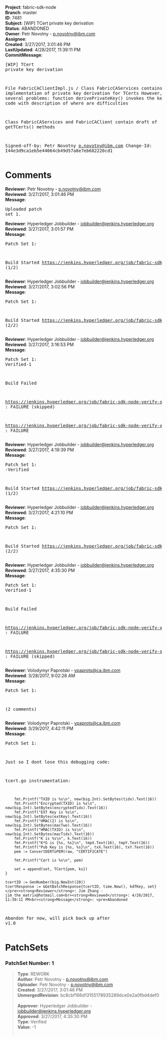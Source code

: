 <strong>Project</strong>: fabric-sdk-node<br><strong>Branch</strong>: master<br><strong>ID</strong>: 7481<br><strong>Subject</strong>: [WIP] TCert private key derivation<br><strong>Status</strong>: ABANDONED<br><strong>Owner</strong>: Petr Novotny - p.novotny@ibm.com<br><strong>Assignee</strong>:<br><strong>Created</strong>: 3/27/2017, 3:01:46 PM<br><strong>LastUpdated</strong>: 4/28/2017, 11:39:11 PM<br><strong>CommitMessage</strong>:<br><pre>[WIP] TCert private key derivation

File FabricCAClientImpl.js / Class FabricCAServices contains draft
of implementation of private key derivation for TCerts
However, there are several problems: function derivePrivateKey()
invokes the key derivation code with description of where are
difficulties

Class FabricCAServices and FabricCAClient contain draft of getTCerts()
 methods

Signed-off-by: Petr Novotny <p.novotny@ibm.com>
Change-Id: I44e3d9ca1eb5e44064cb49d57a8e7eb682220cd1
</pre><h1>Comments</h1><strong>Reviewer</strong>: Petr Novotny - p.novotny@ibm.com<br><strong>Reviewed</strong>: 3/27/2017, 3:01:46 PM<br><strong>Message</strong>: <pre>Uploaded patch set 1.</pre><strong>Reviewer</strong>: Hyperledger Jobbuilder - jobbuilder@jenkins.hyperledger.org<br><strong>Reviewed</strong>: 3/27/2017, 3:01:57 PM<br><strong>Message</strong>: <pre>Patch Set 1:

Build Started https://jenkins.hyperledger.org/job/fabric-sdk-node-verify-s390x/205/ (1/2)</pre><strong>Reviewer</strong>: Hyperledger Jobbuilder - jobbuilder@jenkins.hyperledger.org<br><strong>Reviewed</strong>: 3/27/2017, 3:02:56 PM<br><strong>Message</strong>: <pre>Patch Set 1:

Build Started https://jenkins.hyperledger.org/job/fabric-sdk-node-verify-x86_64/736/ (2/2)</pre><strong>Reviewer</strong>: Hyperledger Jobbuilder - jobbuilder@jenkins.hyperledger.org<br><strong>Reviewed</strong>: 3/27/2017, 3:16:53 PM<br><strong>Message</strong>: <pre>Patch Set 1: Verified-1

Build Failed 

https://jenkins.hyperledger.org/job/fabric-sdk-node-verify-s390x/205/ : FAILURE (skipped)

https://jenkins.hyperledger.org/job/fabric-sdk-node-verify-x86_64/736/ : FAILURE</pre><strong>Reviewer</strong>: Hyperledger Jobbuilder - jobbuilder@jenkins.hyperledger.org<br><strong>Reviewed</strong>: 3/27/2017, 4:19:39 PM<br><strong>Message</strong>: <pre>Patch Set 1: -Verified

Build Started https://jenkins.hyperledger.org/job/fabric-sdk-node-verify-s390x/206/ (1/2)</pre><strong>Reviewer</strong>: Hyperledger Jobbuilder - jobbuilder@jenkins.hyperledger.org<br><strong>Reviewed</strong>: 3/27/2017, 4:21:10 PM<br><strong>Message</strong>: <pre>Patch Set 1:

Build Started https://jenkins.hyperledger.org/job/fabric-sdk-node-verify-x86_64/737/ (2/2)</pre><strong>Reviewer</strong>: Hyperledger Jobbuilder - jobbuilder@jenkins.hyperledger.org<br><strong>Reviewed</strong>: 3/27/2017, 4:35:30 PM<br><strong>Message</strong>: <pre>Patch Set 1: Verified-1

Build Failed 

https://jenkins.hyperledger.org/job/fabric-sdk-node-verify-x86_64/737/ : FAILURE

https://jenkins.hyperledger.org/job/fabric-sdk-node-verify-s390x/206/ : FAILURE (skipped)</pre><strong>Reviewer</strong>: Volodymyr Paprotski - vpaprots@ca.ibm.com<br><strong>Reviewed</strong>: 3/28/2017, 9:02:28 AM<br><strong>Message</strong>: <pre>Patch Set 1:

(2 comments)</pre><strong>Reviewer</strong>: Volodymyr Paprotski - vpaprots@ca.ibm.com<br><strong>Reviewed</strong>: 3/29/2017, 4:42:11 PM<br><strong>Message</strong>: <pre>Patch Set 1:

Just so I dont lose this debugging code: 

tcert.go instrumentation:

		fmt.Printf("TXID is %s\n", new(big.Int).SetBytes(tidx).Text(16))
		fmt.Printf("Encrypted(TXID) is %s\n", new(big.Int).SetBytes(encryptedTidx).Text(16))
		fmt.Printf("EXT Key is %s\n", new(big.Int).SetBytes(extKey).Text(16))
		fmt.Printf("HMAC(2) is %s\n", new(big.Int).SetBytes(macTwo).Text(16))
		fmt.Printf("HMAC(TXID) is %s\n", new(big.Int).SetBytes(macTidx).Text(16))
		fmt.Printf("K is %s\n", k.Text(16))
		fmt.Printf("K*G is {%s, %s}\n", tmpX.Text(16), tmpY.Text(16))
		fmt.Printf("Pub Key is {%s, %s}\n", txX.Text(16), txY.Text(16))
		pem := ConvertDERToPEM(raw, "CERTIFICATE")

		fmt.Printf("Cert is %s\n", pem)

		set = append(set, TCert{pem, ks})
	}

	tcertID := GenNumber(big.NewInt(20))
	tcertResponse := &GetBatchResponse{tcertID, time.Now(), kdfKey, set}</pre><strong>Reviewer</strong>: Jim Zhang - jim_the_matrix@hotmail.com<br><strong>Reviewed</strong>: 4/28/2017, 11:39:11 PM<br><strong>Message</strong>: <pre>Abandoned

Abandon for now, will pick back up after v1.0</pre><h1>PatchSets</h1><h3>PatchSet Number: 1</h3><blockquote><strong>Type</strong>: REWORK<br><strong>Author</strong>: Petr Novotny - p.novotny@ibm.com<br><strong>Uploader</strong>: Petr Novotny - p.novotny@ibm.com<br><strong>Created</strong>: 3/27/2017, 3:01:46 PM<br><strong>UnmergedRevision</strong>: bc8cbf166d13155178935289dce0e2a0fbd4def0<br><br><strong>Approver</strong>: Hyperledger Jobbuilder - jobbuilder@jenkins.hyperledger.org<br><strong>Approved</strong>: 3/27/2017, 4:35:30 PM<br><strong>Type</strong>: Verified<br><strong>Value</strong>: -1<br><br></blockquote>
